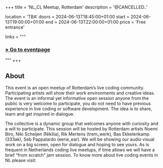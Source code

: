 +++
title 		= 'NL_CL Meetup, Rotterdam'
description = '@CANCELLED..'

location 	= 'TBA'
doors 		= 2024-06-13T18:45:00+01:00
start 		= 2024-06-13T19:00:00+01:00
end 		= 2024-06-13T22:00:00+01:00
price 		= 'Free entrance'

links = """
  ### [» Go to eventpage ]()
"""
+++

<!--more-->

## About

This event is an open meetup of Rotterdam’s live coding community. Participating artists will show their work environments and creative ideas. The event is an informal yet informative open session anyone from the public is very welcome to participate, you do not need to have previous experience in live coding or software development. The idea is to share, learn and get inspired in dialogue.

The collective is a dynamic group that welcomes anyone with curiosity and a will to participate. This session will be hosted by Rotterdam artists Noemi Biro, Niki Scheijen (Nikilia), Rik Mertens (trem_werk), Bas Ekkelenkamp (333ak), Seb Pappalardo (eerie_ear). We will be showing our audio visual work on a big screen, open for dialogue and hoping to see yours. As is frequent in Netherlands coding live meetups, if time allows we will have a brief “from scratch” jam session. To know more about live coding events in NL please visit:
